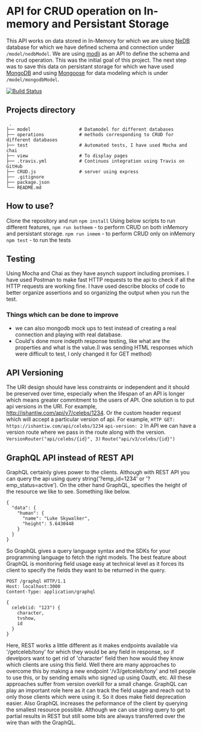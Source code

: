 # API for CRUD operation on In-memory and Persistant Storage
This API works on data stored in In-Memory for which we are uisng [NeDB](https://github.com/louischatriot/nedb) database for which we have defined schema and connection under `/model/nedbModel`. 
We are using [modli](https://github.com/node-modli/modli) as an API to define the schema and the crud operation. This was the initial goal of this project. 
The next step was to save this data on persistant storage for which we have used [MongoDB](https://www.mongodb.com/) and using [Mongoose](http://mongoosejs.com/) for data modeling which is under `/model/mongodbModel`.


[![Build Status](https://travis-ci.org/ishantiw/crud-api.svg?branch=master)](https://travis-ci.org/ishantiw/crud-api)

## Projects directory
     .
    ├── model                  # Datamodel for different databases
    ├── operations             # methods corresponding to CRUD for different databases
    ├── test                   # Automated tests, I have used Mocha and chai
    ├── view                   # To display pages
    ├── .travis.yml            # Continuos integration using Travis on GitHub
    ├── CRUD.js                # server using express
    ├── .gitignore
    ├── package.json
    └── README.md

## How to use?
Clone the repository and run `npm install`
Using below scripts to run different features,
`npm run bothmem` - to perform CRUD on both inMemory and persistant storage.
`npm run inmem` - to perform CRUD only on inMemory
`npm test` -  to run the tests

## Testing 
Using Mocha and Chai as they have asynch support including promises. I have used Postman to make fast HTTP requests to the api to check if all the HTTP requests are working fine.
I have used describe blocks of code to better organize assertions and so organizing the output when you run the test. 
### Things which can be done to improve
- we can also mongodb mock ups to test instead of creating a real connection and playing with real database.
- Could's done more indepth response testing, like what are the properties and what is the value.(I was sending HTML responses which were difficult to test, I only changed it for GET method)

## API Versioning
The URI design should have less constraints or independent and it should be preserved over time, especially when the lifespan of an API is longer which means greater commitment to the users of API.
One solution is to put api versions in the URI. For example, http://ishantiw.com/api/v7/celebs/1234. Or the custom header request which will accept a particular version of api.
For example,
`HTTP GET:`
`https://ishantiw.com/api/celebs/1234`
`api-version: 2`
In API we can have a version route where we pass in the route along with the version.
`VersionRouter("api/celebs/{id}", 3)`
`Route("api/v3/celebs/{id}")`

## GraphQL API instead of REST API
GraphQL certainly gives power to the clients. Although with REST API you can query the api using query string('?emp_id=1234' or '?emp_status=active'). 
On the other hand GraphQL, specifies the height of the resource we like to see. Something like below.
```
{
  "data": {
    "human": {
      "name": "Luke Skywalker",
      "height": 5.6430448
    }
  }
}
```
So GraphQL gives a query language syntax and the SDKs for your programming language to fetch the right models.
The best feature about GraphQL is monitoring field usage easy at technical level as it forces its client to specify the fields they want to be returned in the query.
```
POST /graphql HTTP/1.1
Host: localhost:3000
Content-Type: application/graphql

{
  celeb(id: "123") {
    character,
    tvshow,
    id
  }
}
```
Here, REST works a little different as it makes endpoints available via '/getceleb/tony' for which they would be any field in response, 
so if develpors want to get rid of 'character' field then how would they know which clients are using this field. Well there are many approaches to overcome this by making a new endpoint 
'/v3/getceleb/tony' and tell people to use this, or by sending emails who signed up using Oauth, etc. All these approaches suffer from version overkill for a small change.
GraphQL can play an important role here as it can track the field usage and reach out to only those clients which were using it. So it does make field deprecation easier. 
Also GraphQL increases the peformance of the client by querying the smallest resource possible. Although we can use string query to get partial results in REST but still some bits are always transferred over the wire than with the GraphQL.
